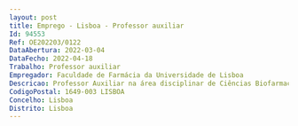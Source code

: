 ```yaml
--- 
layout: post
title: Emprego - Lisboa - Professor auxiliar
Id: 94553
Ref: OE202203/0122
DataAbertura: 2022-03-04
DataFecho: 2022-04-18
Trabalho: Professor auxiliar
Empregador: Faculdade de Farmácia da Universidade de Lisboa
Descricao: Professor Auxiliar na área disciplinar de Ciências Biofarmacêuticas Translacionais
CodigoPostal: 1649-003 LISBOA
Concelho: Lisboa
Distrito: Lisboa
--- 
```

